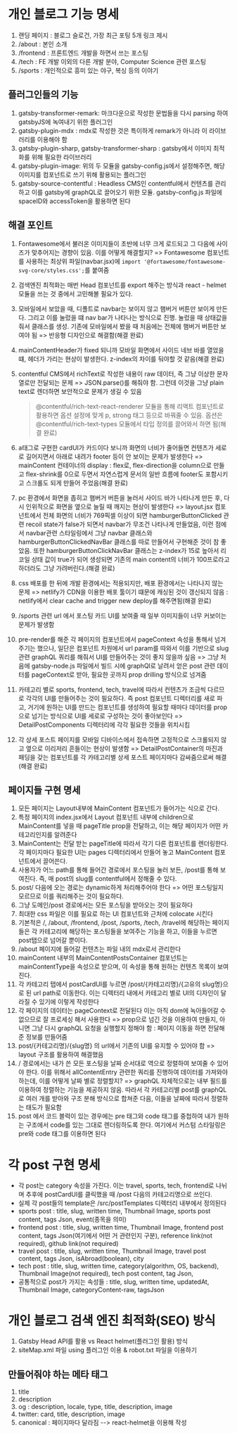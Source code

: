 # 개인 블로그 기능 명세

1. 랜딩 페이지 : 블로그 슬로건, 가장 최근 포팅 5개 링크 제시
2. /about : 본인 소개
3. /frontend : 프론트엔드 개발을 하면서 쓰는 포스팅
4. /tech : FE 개발 이외의 다른 개발 분야, Computer Science 관련 포스팅
5. /sports : 개인적으로 흥미 있는 야구, 복싱 등의 이야기

## 플러그인들의 기능

1. gatsby-transformer-remark: 마크다운으로 작성한 문법들을 다시 parsing 하여 gatsbyJS에 녹여내기 위한 플러그인
2. gatsby-plugin-mdx : mdx로 작성한 것은 특이하게 remark가 아니라 이 라이브러리를 이용해야 함
3. gatsby-plugin-sharp, gatsby-transformer-sharp : gatsby에서 이미지 최적화를 위해 필요한 라이브러리
4. gatsby-plugin-image: 위의 두 모듈을 gatsby-config.js에서 설정해주면, 해당 이미지를 컴포넌트로 쓰기 위해 활용되는 플러그인
5. gatsby-source-contentful : Headless CMS인 contentful에서 컨텐츠를 관리하고 이를 gatsby에 graphQL로 끌어오기 위한 모듈. gatsby-config.js 파일에 spaceID와 accessToken을 활용하면 된다

## 해결 포인트

1. Fontawesome에서 불러온 이미지들이 초반에 너무 크게 로드되고 그 다음에 사이즈가 맞추어지는 경향이 있음. 이를 어떻게 해결할지? =>
   Fontawesome 컴포넌트를 사용하는 최상위 파일(navbar.jsx)에 `import '@fortawesome/fontawesome-svg-core/styles.css';`를 붙여줌

2. 검색엔진 최적화는 매번 Head 컴포넌트를 export 해주는 방식과 react - helmet 모듈을 쓰는 것 중에서 고민해볼 필요가 있다.

3. 모바일에서 보았을 때, 디폴트로 navbar는 보이지 않고 햄버거 버튼만 보이게 만든다. 그리고 이를 눌렀을 떄 nav bar가 나타나는 방식으로 진행. 눌렀을 때 상태값을 줘서 클래스를 생성. 기존에 모바일에서 봤을 때 처음에는 전체에 햄버거 버튼만 보여야 됨 => 반응형 디자인으로 해결함(해결 완료)

4. mainContentHeader가 fixed 되니까 모바일 화면에서 사이드 네브 바를 열었을 떄, 헤더가 가리는 현상이 발생한다. z-index의 차이를 둬야할 것 같음(해결 완료)

5. contentful CMS에서 richText로 작성한 내용이 raw 데이터, 즉 그냥 이상한 문자열로만 전달되는 문제 => JSON.parse()를 해줘야 함. 그런데 이것을 그냥 plain text로 렌더하면 보안적으로 문제가 생길 수 있음

   > @contentful/rich-text-react-renderer 모듈을 통해 리액트 컴포넌트로 활용하면 옵션 설정에 맞게 p, strong 태그 등으로 바꿔줄 수 있음. 옵션은 @contentful/rich-text-types 모듈에서 타입 정의를 끌어와서 하면 됨(해결 완료)

6. a태그로 구현한 cardUI가 카드이다 보니까 화면의 너비가 줄어들면 컨텐츠가 세로로 길어지면서 아래로 내려가 footer 등이 안 보이는 문제가 발생한다 => mainContent 컨테이너의 display : flex로, flex-direction을 column으로 만들고 flex-shrink를 0으로 두면서 자연스럽게 문서의 일반 흐름에 footer도 포함시키고 스크롤도 되게 만들어 주었음(해결 완료)

7. pc 환경에서 화면을 좁히고 햄버거 버튼을 눌러서 사이드 바가 나타나게 만든 후, 다시 인위적으로 화면을 옆으로 늘릴 때 깨지는 현상이 발생한다 => layout.jsx 컴포넌트에서 전체 화면의 너비가 769픽셀 이상이 되면 hamburgerButtonClicked 관련 recoil state가 false가 되면서 navbar가 무조건 나타나게 만들었음, 이런 점에서 navbar관련 스타일링에서 그냥 navbar 클래스와 hamburgerButtonClickedNavBar 클래스를 따로 만들어서 구현해준 것이 참 좋았음. 또한 hamburgerButtonClickNavBar 클래스는 z-index가 15로 높아서 리코일 상태 값이 true가 되어 생성되면 기존의 main content의 너비가 100프로라고 하더라도 그냥 가려버린다.(해결 완료)

8. css 배포를 한 뒤에 개발 환경에서는 적용되지만, 배포 환경에서는 나타나지 않는 문제 => netlify가 CDN을 이용한 배포 툴이기 떄문에 캐싱된 것이 갱신되지 않음 : netlify에서 clear cache and trigger new deploy를 해주면됨(해결 완료)
9. /sports 관련 url 에서 포스팅 카드 UI를 보여줄 때 일부 이미지들이 너무 커보이는 문제가 발생함
10. pre-render를 해준 각 페이지의 컴포넌트에서 pageContext 속성을 통해서 넘겨주기는 했으나, 일단은 컴포넌트 차원에서 url param를 따와서 이를 기반으로 slug 관련 graphQL 쿼리를 해줘서 UI를 만들어주는 것이 좋지 않을까 싶음 => 그냥 처음에 gatsby-node.js 파일에서 빌드 시에 graphQl로 날려서 얻은 post 관련 데이터를 pageContext로 받아, 필요한 곳까지 prop drilling 방식으로 넘겨줌
11. 카테고리 별로 sports, frontend, tech, travel에 따라서 컨텐츠가 조금씩 다르므로 각각의 UI를 만들어주는 것이 필요하다. 즉 post 컴포넌트 디렉터리를 새로 파고, 거기에 원하는 UI를 만드는 컴포넌트를 생성하여 필요할 때마다 데이터를 prop으로 넘기는 방식으로 UI를 세로로 구성하는 것이 좋아보인다 => DetailPostComponents 디렉터리에 각각 필요한 것들을 위치시킴

12. 각 상세 포스트 페이지를 모바일 디바이스에서 접속하면 고정적으로 스크롤되지 않고 옆으로 이리저리 흔들이는 현상이 발생함 => DetailPostContainer의 마진과 패딩을 갖는 컴포넌트를 각 카테고리별 상세 포스트 페이지마다 감싸줌으로써 해결(해결 완료)

## 페이지들 구현 명세

1. 모든 페이지는 Layout내부에 MainContent 컴포넌트가 들어가는 식으로 간다.
2. 특정 페이지의 index.jsx에서 Layout 컴포넌트 내부에 children으로 MainContent를 넣을 때 pageTitle prop을 전달하고, 이는 해당 페이지가 어떤 카테고리인지를 알려준다
3. MainContent는 전달 받는 pageTitle에 따라서 각기 다른 컴포넌트를 렌더링한다. 각 페이지마다 필요한 UI는 pages 디렉터리에서 만들어 놓고 MainContent 컴포넌트에서 끌어쓴다.
4. 사용자가 어느 path를 통해 들어간 경로에서 포스팅을 눌러 보든, /post를 통해 보여진다. 즉, 매 post의 slug를 contentful에서 정해줄 수 있다.
5. post/ 다음에 오는 경로는 dynamic하게 처리해주어야 한다 => 어떤 포스팅일지 모르므로 이를 쿼리해주는 것이 필요하다.
6. 그냥 도메인/post 경로에서는 모든 포스팅을 받아오는 것이 필요하다
7. 최대한 css 파일은 이를 필요로 하는 UI 컴포넌트와 근처에 colocate 시킨다
8. 기본적은 /, /about, /frontend, /post, /sports, /tech, /travel에 해당하는 페이지들은 각 카테고리에 해당하는 포스팅들을 보여주는 기능을 하고, 이들을 누르면 post탭으로 넘어갈 뿐이다.
9. /about 페이지에 들어갈 컨텐츠는 파일 내의 mdx로서 관리한다
10. mainContent 내부의 MainContentPostsContainer 컴포넌트는 mainContentType을 속성으로 받으며, 이 속성을 통해 원하는 컨텐츠 목록이 보여진다.
11. 각 카테고리 탭에서 postCardUI를 누르면 /post/{카테고리명}/{고유의 slug명}으로 된 url path로 이동한다. 이는 디렉터리 내에서 카테고리 별로 UI의 디자인이 달라질 수 있기에 이렇게 작성한다
12. 각 페이지의 데이터는 pageContext로 전달된다 이는 아직 dom에 녹아들어갈 수 없으므로 잘 프로세싱 해서 사용한다 => prop으로 넘긴 것을 이용하여 만들지, 아니면 그냥 다시 graphQL 요청을 실행할지 정해야 함 : 페이지 이동을 하면 전달해준 정보를 만들어줌
13. post/{카테고리명}/{slug명} 의 url에서 기존의 UI를 유지할 수 있어야 함 => layout 구조를 활용하여 해결했음
14. / 경로에서는 내가 쓴 모든 포스팅을 날짜 순서대로 역으로 정렬하여 보여줄 수 있어야 한다. 이를 위해서 allContentEntry 관련한 쿼리를 진행하여 데이터를 가져와야 하는데, 이를 어떻게 날짜 별로 정렬할지? => graphQL 자체적으로는 내부 필드를 이용하여 정렬하는 기능을 제공하지 않음. 따라서 각 카테고리별 post를 graphQL로 여러 개를 받아와 구조 분해 방식으로 합쳐준 다음, 이들을 날짜에 따라서 정렬하는 태도가 필요함
15. post 에서 코드 블럭이 있는 경우에는 pre 태그와 code 태그를 중첩하여 내가 원하는 구조에서 code를 있는 그대로 렌더링하도록 한다. 여기에서 커스텀 스타일링은 pre와 code 태그를 이용하면 된다

# 각 post 구현 명세

- 각 post는 category 속성을 가진다. 이는 travel, sports, tech, frontend로 나뉘며 추후에 postCardUI를 클릭했을 때 /post 다음의 카테고리명으로 쓰인다.
- 실제 각 post들의 template은 /src/postTemplates 디렉터리 내부에서 정의된다
- sports post : title, slug, written time, Thumbnail Image, sports post content, tags Json, event(종목을 의미)
- frontend post : title, slug, written time, Thumbnail Image, frontend post content, tags Json(여기에서 어떤 거 관련인지 구분), reference link(not required), github link(not required)
- travel post : title, slug, written time, Thumbnail Image, travel post content, tags Json, isAbroad(boolean), city
- tech post : title, slug, written time, category(algorithm, OS, backend), Thumbnail Image(not required), tech post content, tag Json,
- 공통적으로 post가 가지는 속성들 : title, slug, written time, updatedAt, Thumbnail Image, categoryContent-raw, tagsJson

# 개인 블로그 검색 엔진 최적화(SEO) 방식

1. Gatsby Head API를 활용 vs React helmet(플러그인 활용) 방식
2. siteMap.xml 파일 using 플러그인 이용 & robot.txt 파일을 이용하기

## 만들어줘야 하는 메타 태그

1. title
2. description
3. og : description, locale, type, title, description, image
4. twitter: card, title, description, image
5. canonical : 페이지마다 달라짐 --> react-helmet을 이용해 작성
